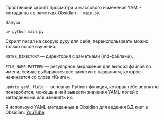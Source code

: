 Простейший скрипт просмотра и массового изменения YAML-метаданных в заметках Obsidian — `main.py`.

Запуск:

```bash
uv python main.py
```

Скрипт писал на скорую руку для себя, переиспользовать можно только после изучения.

`NOTES_DIRECTORY` — директория с заметками (md-файлами).

`FILE_NAME_PATTERN` — регулярное выражение для выбора файлов по имени, сейчас выбираются все заметки с названием, которое начинается со слова «Книга».

`update_yaml_field` — основная Python-функция, которая тебе вероятно понадобится, можешь в ней вывести значения YAML-полей с метаданными или изменять их.

Я использую YAML-метаданные в Obsidian для ведения БД книг в Obsidian: [YouTube](https://www.youtube.com/watch?v=F2tkYxKa7aY).
